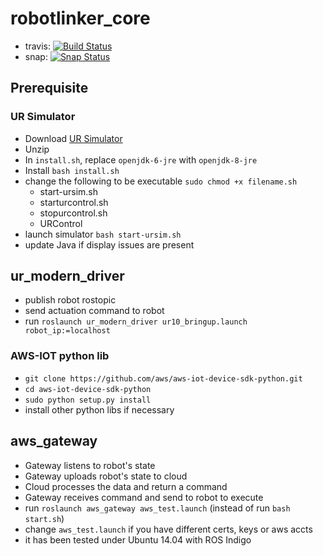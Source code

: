 # robotlinker_core

* travis: [![Build
Status](https://travis-ci.org/robotlinker/robotlinker_core.svg?branch=master)](https://travis-ci.org/robotlinker/robotlinker_core)
* snap: [![Snap Status](https://build.snapcraft.io/badge/robotlinker/robotlinker_core.svg)](https://build.snapcraft.io/user/robotlinker/robotlinker_core)

## Prerequisite
### UR Simulator
* Download [UR Simulator](https://www.universal-robots.com/download/)
* Unzip 
* In `install.sh`, replace `openjdk-6-jre` with  `openjdk-8-jre`
* Install `bash install.sh`
* change the following to be executable `sudo chmod +x filename.sh`
    * start-ursim.sh
    * starturcontrol.sh
    * stopurcontrol.sh
    * URControl
* launch simulator `bash start-ursim.sh`
* update Java if display issues are present

## ur_modern_driver
* publish robot rostopic
* send actuation command to robot
* run `roslaunch ur_modern_driver ur10_bringup.launch robot_ip:=localhost` 

### AWS-IOT python lib
* `git clone https://github.com/aws/aws-iot-device-sdk-python.git`
* `cd aws-iot-device-sdk-python`
* `sudo python setup.py install`
* install other python libs if necessary
    
## aws_gateway
* Gateway listens to robot's state
* Gateway uploads robot's state to cloud
* Cloud processes the data and return a command
* Gateway receives command and send to robot to execute
* run `roslaunch aws_gateway aws_test.launch` (instead of run `bash start.sh`)
* change `aws_test.launch` if you have different certs, keys or aws accts
* it has been tested under Ubuntu 14.04 with ROS Indigo

